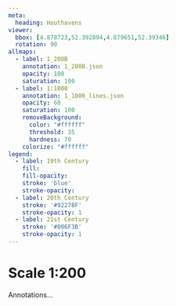 ```yaml
---
meta:
  heading: Houthavens
viewer:
  bbox: [4.878723,52.392894,4.879651,52.39346]
  rotation: 90 
allmaps:
  - label: 1_200B
    annotation: 1_200B.json
    opacity: 100
    saturation: 100
  - label: 1:1000
    annotation: 1_1000_lines.json
    opacity: 60
    saturation: 100
    removeBackground:
      color: "#ffffff"
      threshold: 35
      hardness: 70
    colorize: "#ffffff"
legend:
  - label: 19th Century
    fill:
    fill-opacity:
    stroke: 'blue'
    stroke-opacity:
  - label: 20th Century
    stroke: '#92278F'
    stroke-opacity: 1
  - label: 21st Century
    stroke: '#006F3B'
    stroke-opacity: 1
---
```

# Scale 1:200

Annotations...
